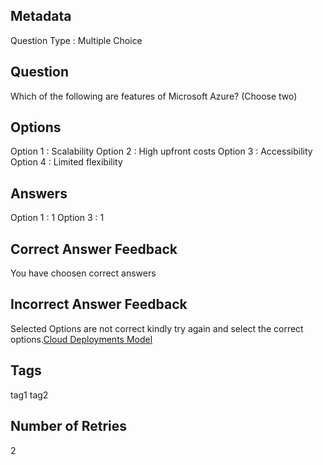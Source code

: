 ## Metadata
Question Type : Multiple Choice

## Question
Which of the following are features of Microsoft Azure? (Choose two)

## Options
Option 1 : Scalability
Option 2 : High upfront costs
Option 3 : Accessibility
Option 4 : Limited flexibility

## Answers
Option 1 : 1 
Option 3 : 1

## Correct Answer Feedback
You have choosen correct answers

## Incorrect Answer Feedback
Selected Options are not correct kindly try again and select the correct options.[Cloud Deployments Model](https://www.geeksforgeeks.org/cloud-deployment-models/)

## Tags
tag1
tag2

## Number of Retries
2

